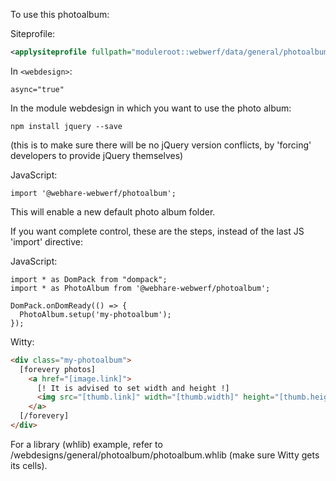 To use this photoalbum:

Siteprofile:
```XML
<applysiteprofile fullpath="moduleroot::webwerf/data/general/photoalbum.xml" />
```
In `<webdesign>`:

```JS
async="true"
```

In the module webdesign in which you want to use the photo album:

```
npm install jquery --save
```

(this is to make sure there will be no jQuery version conflicts, by 'forcing' developers to provide jQuery themselves)

JavaScript:
```JS
import '@webhare-webwerf/photoalbum';
```
This will enable a new default photo album folder.

If you want complete control, these are the steps, instead of the last JS 'import' directive:

JavaScript:
```JS
import * as DomPack from "dompack";
import * as PhotoAlbum from '@webhare-webwerf/photoalbum';

DomPack.onDomReady(() => {
  PhotoAlbum.setup('my-photoalbum');
});
```

Witty:
```HTML
<div class="my-photoalbum">
  [forevery photos]
    <a href="[image.link]">
      [! It is advised to set width and height !]
      <img src="[thumb.link]" width="[thumb.width]" height="[thumb.height]" />
    </a>
  [/forevery]
</div>
```

For a library (whlib) example, refer to /webdesigns/general/photoalbum/photoalbum.whlib (make sure Witty gets its cells).
